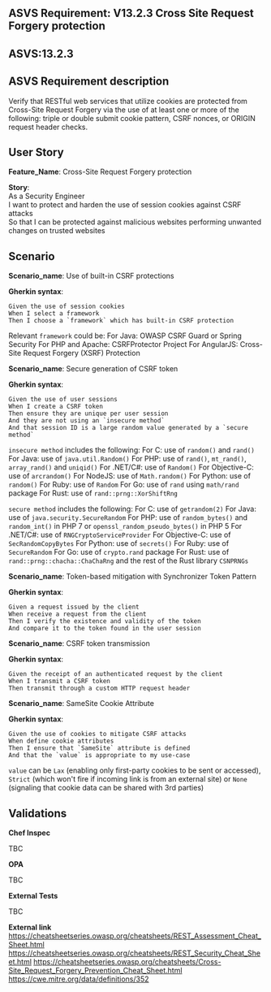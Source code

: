 ## ASVS Requirement: V13.2.3 Cross Site Request Forgery protection
## ASVS:13.2.3

## ASVS Requirement description
Verify that RESTful web services that utilize cookies are protected from Cross-Site Request Forgery via the use of at least one or more of the following: triple or double submit cookie pattern, CSRF nonces, or ORIGIN request header checks.

## User Story
**Feature_Name**: Cross-Site Request Forgery protection

**Story**:\
As a Security Engineer\
I want to protect and harden the use of session cookies against CSRF attacks\
So that I can be protected against malicious websites performing unwanted changes on trusted websites

## Scenario
**Scenario_name**: Use of built-in CSRF protections

**Gherkin syntax**:
```gherkin
Given the use of session cookies
When I select a framework
Then I choose a `framework` which has built-in CSRF protection
```
Relevant `framework` could be:
For Java: OWASP CSRF Guard or Spring Security
For PHP and Apache: CSRFProtector Project
For AngularJS: Cross-Site Request Forgery (XSRF) Protection

**Scenario_name**: Secure generation of CSRF token

**Gherkin syntax**:
```gherkin
Given the use of user sessions
When I create a CSRF token
Then ensure they are unique per user session
And they are not using an `insecure method`
And that session ID is a large random value generated by a `secure method`
```
`insecure method` includes the following:
For C: use of `random()` and `rand()`
For Java: use of `java.util.Random()`
For PHP: use of `rand()`, `mt_rand()`, `array_rand()` and `uniqid()`
For .NET/C#: use of `Random()`
For Objective-C: use of `arcrandom()`
For NodeJS: use of `Math.random()`
For Python: use of `random()`
For Ruby: use of `Random`
For Go: use of `rand` using `math/rand` package
For Rust: use of `rand::prng::XorShiftRng`

`secure method` includes the following:
For C: use of `getrandom(2)`
For Java: use of `java.security.SecureRandom`
For PHP: use of `random_bytes()` and `random_int()` in PHP 7 or `openssl_random_pseudo_bytes()` in PHP 5
For .NET/C#: use of `RNGCryptoServiceProvider`
For Objective-C: use of `SecRandomCopyBytes`
For Python: use of `secrets()`
For Ruby: use of `SecureRandom`
For Go: use of `crypto.rand` package
For Rust: use of `rand::prng::chacha::ChaChaRng` and the rest of the Rust library `CSNPRNGs`

**Scenario_name**: Token-based mitigation with Synchronizer Token Pattern

**Gherkin syntax**:
```gherkin
Given a request issued by the client
When receive a request from the client
Then I verify the existence and validity of the token
And compare it to the token found in the user session
```

**Scenario_name**: CSRF token transmission

**Gherkin syntax**:
```gherkin
Given the receipt of an authenticated request by the client
When I transmit a CSRF token
Then transmit through a custom HTTP request header
```

**Scenario_name**: SameSite Cookie Attribute

**Gherkin syntax**:
```gherkin
Given the use of cookies to mitigate CSRF attacks
When define cookie attributes
Then I ensure that `SameSite` attribute is defined
And that the `value` is appropriate to my use-case
```

`value` can be `Lax` (enabling only first-party cookies to be sent or accessed), `Strict` (which won't fire if incoming link is from an external site) or `None` (signaling that cookie data can be shared with 3rd parties)

## Validations

**Chef Inspec**

TBC

**OPA**

TBC

**External Tests**

TBC

**External link**\
https://cheatsheetseries.owasp.org/cheatsheets/REST_Assessment_Cheat_Sheet.html
https://cheatsheetseries.owasp.org/cheatsheets/REST_Security_Cheat_Sheet.html
https://cheatsheetseries.owasp.org/cheatsheets/Cross-Site_Request_Forgery_Prevention_Cheat_Sheet.html
https://cwe.mitre.org/data/definitions/352